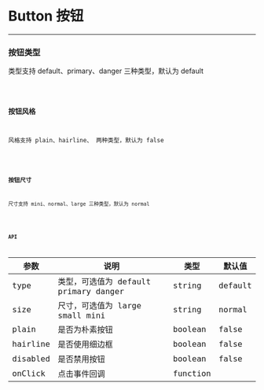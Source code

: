 # Button 按钮

---

### 按钮类型

类型支持 default、primary、danger 三种类型，默认为 default

<code hideActions='["CSB","EXTERNAL"]' src="./type.tsx" />

### 按钮风格

风格支持 plain、hairline、 两种类型，默认为 false

<code hideActions='["CSB","EXTERNAL"]' src="./style.tsx" />

### 按钮尺寸

尺寸支持 mini、normal、large 三种类型，默认为 normal

<code hideActions='["CSB","EXTERNAL"]' src="./size.tsx" />

### API

| 参数     | 说明                                  | 类型     | 默认值  |
| -------- | ------------------------------------- | -------- | ------- |
| type     | 类型，可选值为 default primary danger | string   | default |
| size     | 尺寸，可选值为 large small mini       | string   | normal  |
| plain    | 是否为朴素按钮                        | boolean  | false   |
| hairline | 是否使用细边框                        | boolean  | false   |
| disabled | 是否禁用按钮                          | boolean  | false   |
| onClick  | 点击事件回调                          | function |         |
